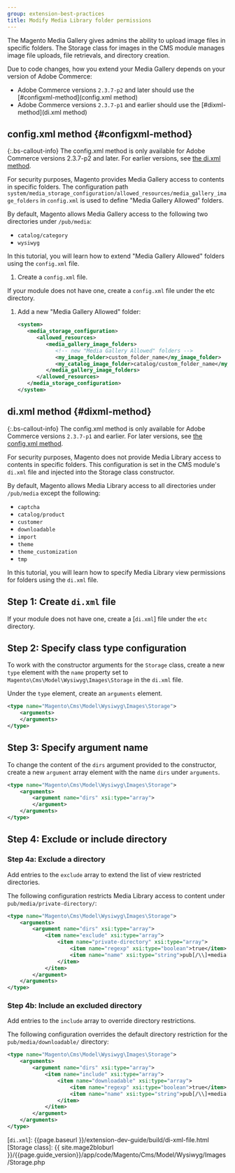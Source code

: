 ```yaml
---
group: extension-best-practices
title: Modify Media Library folder permissions
---
```


The Magento Media Gallery gives admins the ability to upload image files in specific folders. The Storage class for images in the CMS module manages image file uploads, file retrievals, and directory creation.

Due to code changes, how you extend your Media Gallery depends on your version of Adobe Commerce:

-  Adobe Commerce versions `2.3.7-p2` and later should use the [#configxml-method](config.xml method)
-  Adobe Commerce versions `2.3.7-p1` and earlier should use the [#dixml-method](di.xml method)

## config.xml method {#configxml-method}

{:.bs-callout-info}
The config.xml method is only available for Adobe Commerce versions 2.3.7-p2 and later. For earlier versions, see [the di.xml method](#dixml-method).

For security purposes, Magento provides Media Gallery access to contents in specific folders. The configuration path `system/media_storage_configuration/allowed_resources/media_gallery_image_folders` in `config.xml` is used to define "Media Gallery Allowed" folders.

By default, Magento allows Media Gallery access to the following two directories under `/pub/media`:

-  `catalog/category`
-  `wysiwyg`

In this tutorial, you will learn how to extend "Media Gallery Allowed" folders using the `config.xml` file.

1. Create a `config.xml` file.

 If your module does not have one, create a `config.xml` file under the etc directory.

1. Add a new "Media Gallery Allowed" folder:

   ```xml
   <system>
      <media_storage_configuration>
         <allowed_resources>
            <media_gallery_image_folders>
               <!-- new "Media Gallery Allowed" folders -->
               <my_image_folder>custom_folder_name</my_image_folder>
               <my_catalog_image_folder>catalog/custom_folder_name</my_catalog_image_folder>
            </media_gallery_image_folders>
         </allowed_resources>
      </media_storage_configuration>
   </system>
   ```

## di.xml method {#dixml-method}

{:.bs-callout-info}
The config.xml method is only available for Adobe Commerce versions `2.3.7-p1` and earlier. For later versions, see [the config.xml method](#configxml-method).

For security purposes, Magento does not provide Media Library access to contents in specific folders. This configuration is set in the CMS module's `di.xml` file and injected into the Storage class constructor.

By default, Magento allows Media Library access to all directories under `/pub/media` except the following:

-  `captcha`
-  `catalog/product`
-  `customer`
-  `downloadable`
-  `import`
-  `theme`
-  `theme_customization`
-  `tmp`

In this tutorial, you will learn how to specify Media Library view permissions for folders using the `di.xml` file.

## Step 1: Create `di.xml` file

If your module does not have one, create a [`di.xml`] file under the `etc` directory.

## Step 2: Specify class type configuration

To work with the constructor arguments for the `Storage` class, create a new `type` element with the `name` property set to `Magento\Cms\Model\Wysiwyg\Images\Storage` in the `di.xml` file.

Under the `type` element, create an `arguments` element.

```xml
<type name="Magento\Cms\Model\Wysiwyg\Images\Storage">
    <arguments>
    </arguments>
</type>
```

## Step 3: Specify argument name

To change the content of the `dirs` argument provided to the constructor, create a new `argument` array element with the name `dirs` under `arguments`.

```xml
<type name="Magento\Cms\Model\Wysiwyg\Images\Storage">
    <arguments>
        <argument name="dirs" xsi:type="array">
        </argument>
    </arguments>
</type>
```

## Step 4: Exclude or include directory

### Step 4a: Exclude a directory

Add entries to the `exclude` array to extend the list of view restricted directories.

The following configuration restricts Media Library access to content under `pub/media/private-directory/`:

```xml
<type name="Magento\Cms\Model\Wysiwyg\Images\Storage">
    <arguments>
        <argument name="dirs" xsi:type="array">
            <item name="exclude" xsi:type="array">
                <item name="private-directory" xsi:type="array">
                    <item name="regexp" xsi:type="boolean">true</item>
                    <item name="name" xsi:type="string">pub[/\\]+media[/\\]+private-directory[/\\]*$</item>
                </item>
            </item>
        </argument>
    </arguments>
</type>
```

### Step 4b: Include an excluded directory

Add entries to the `include` array to override directory restrictions.

The following configuration overrides the default directory restriction for the `pub/media/downloadable/` directory:

```xml
<type name="Magento\Cms\Model\Wysiwyg\Images\Storage">
    <arguments>
        <argument name="dirs" xsi:type="array">
            <item name="include" xsi:type="array">
                <item name="downloadable" xsi:type="array">
                    <item name="regexp" xsi:type="boolean">true</item>
                    <item name="name" xsi:type="string">pub[/\\]+media[/\\]+downloadable[/\\]*$</item>
                </item>
            </item>
        </argument>
    </arguments>
</type>
```

[`di.xml`]: {{page.baseurl }}/extension-dev-guide/build/di-xml-file.html
[Storage class]: {{ site.mage2bloburl }}/{{page.guide_version}}/app/code/Magento/Cms/Model/Wysiwyg/Images/Storage.php
